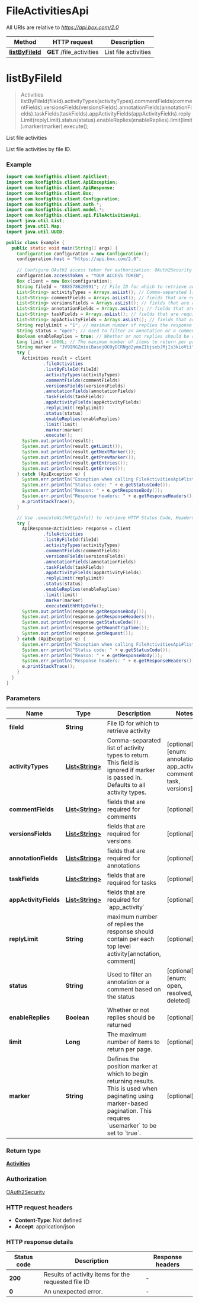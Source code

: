 # FileActivitiesApi

All URIs are relative to *https://api.box.com/2.0*

| Method | HTTP request | Description |
|------------- | ------------- | -------------|
| [**listByFileId**](FileActivitiesApi.md#listByFileId) | **GET** /file_activities | List file activities |


<a name="listByFileId"></a>
# **listByFileId**
> Activities listByFileId(fileId).activityTypes(activityTypes).commentFields(commentFields).versionsFields(versionsFields).annotationFields(annotationFields).taskFields(taskFields).appActivityFields(appActivityFields).replyLimit(replyLimit).status(status).enableReplies(enableReplies).limit(limit).marker(marker).execute();

List file activities

List file activities by file ID.

### Example
```java
import com.konfigthis.client.ApiClient;
import com.konfigthis.client.ApiException;
import com.konfigthis.client.ApiResponse;
import com.konfigthis.client.Box;
import com.konfigthis.client.Configuration;
import com.konfigthis.client.auth.*;
import com.konfigthis.client.model.*;
import com.konfigthis.client.api.FileActivitiesApi;
import java.util.List;
import java.util.Map;
import java.util.UUID;

public class Example {
  public static void main(String[] args) {
    Configuration configuration = new Configuration();
    configuration.host = "https://api.box.com/2.0";
    
    // Configure OAuth2 access token for authorization: OAuth2Security
    configuration.accessToken = "YOUR ACCESS TOKEN";
    Box client = new Box(configuration);
    String fileId = "888578620991"; // File ID for which to retrieve activity
    List<String> activityTypes = Arrays.asList(); // Comma-separated list of activity types to return. This field is ignored if marker is passed in. Defaults to all activity types.
    List<String> commentFields = Arrays.asList(); // fields that are required for comments
    List<String> versionsFields = Arrays.asList(); // fields that are required for versions
    List<String> annotationFields = Arrays.asList(); // fields that are required for annotations
    List<String> taskFields = Arrays.asList(); // fields that are required for tasks
    List<String> appActivityFields = Arrays.asList(); // fields that are required for `app_activity`
    String replyLimit = "1"; // maximum number of replies the response should contain per each top level activity[annotation, comment]
    String status = "open"; // Used to filter an annotation or a comment based on the status
    Boolean enableReplies = true; // Whether or not replies should be returned
    Long limit = 1000L; // The maximum number of items to return per page.
    String marker = "JV9IRGZmieiBasejOG9yDCRNgd2ymoZIbjsxbJMjIs3kioVii"; // Defines the position marker at which to begin returning results. This is used when paginating using marker-based pagination.  This requires `usemarker` to be set to `true`.
    try {
      Activities result = client
              .fileActivities
              .listByFileId(fileId)
              .activityTypes(activityTypes)
              .commentFields(commentFields)
              .versionsFields(versionsFields)
              .annotationFields(annotationFields)
              .taskFields(taskFields)
              .appActivityFields(appActivityFields)
              .replyLimit(replyLimit)
              .status(status)
              .enableReplies(enableReplies)
              .limit(limit)
              .marker(marker)
              .execute();
      System.out.println(result);
      System.out.println(result.getLimit());
      System.out.println(result.getNextMarker());
      System.out.println(result.getPrevMarker());
      System.out.println(result.getEntries());
      System.out.println(result.getErrors());
    } catch (ApiException e) {
      System.err.println("Exception when calling FileActivitiesApi#listByFileId");
      System.err.println("Status code: " + e.getStatusCode());
      System.err.println("Reason: " + e.getResponseBody());
      System.err.println("Response headers: " + e.getResponseHeaders());
      e.printStackTrace();
    }

    // Use .executeWithHttpInfo() to retrieve HTTP Status Code, Headers and Request
    try {
      ApiResponse<Activities> response = client
              .fileActivities
              .listByFileId(fileId)
              .activityTypes(activityTypes)
              .commentFields(commentFields)
              .versionsFields(versionsFields)
              .annotationFields(annotationFields)
              .taskFields(taskFields)
              .appActivityFields(appActivityFields)
              .replyLimit(replyLimit)
              .status(status)
              .enableReplies(enableReplies)
              .limit(limit)
              .marker(marker)
              .executeWithHttpInfo();
      System.out.println(response.getResponseBody());
      System.out.println(response.getResponseHeaders());
      System.out.println(response.getStatusCode());
      System.out.println(response.getRoundTripTime());
      System.out.println(response.getRequest());
    } catch (ApiException e) {
      System.err.println("Exception when calling FileActivitiesApi#listByFileId");
      System.err.println("Status code: " + e.getStatusCode());
      System.err.println("Reason: " + e.getResponseBody());
      System.err.println("Response headers: " + e.getResponseHeaders());
      e.printStackTrace();
    }
  }
}

```

### Parameters

| Name | Type | Description  | Notes |
|------------- | ------------- | ------------- | -------------|
| **fileId** | **String**| File ID for which to retrieve activity | |
| **activityTypes** | [**List&lt;String&gt;**](String.md)| Comma-separated list of activity types to return. This field is ignored if marker is passed in. Defaults to all activity types. | [optional] [enum: annotation, app_activity, comment, task, versions] |
| **commentFields** | [**List&lt;String&gt;**](String.md)| fields that are required for comments | [optional] |
| **versionsFields** | [**List&lt;String&gt;**](String.md)| fields that are required for versions | [optional] |
| **annotationFields** | [**List&lt;String&gt;**](String.md)| fields that are required for annotations | [optional] |
| **taskFields** | [**List&lt;String&gt;**](String.md)| fields that are required for tasks | [optional] |
| **appActivityFields** | [**List&lt;String&gt;**](String.md)| fields that are required for &#x60;app_activity&#x60; | [optional] |
| **replyLimit** | **String**| maximum number of replies the response should contain per each top level activity[annotation, comment] | [optional] |
| **status** | **String**| Used to filter an annotation or a comment based on the status | [optional] [enum: open, resolved, deleted] |
| **enableReplies** | **Boolean**| Whether or not replies should be returned | [optional] |
| **limit** | **Long**| The maximum number of items to return per page. | [optional] |
| **marker** | **String**| Defines the position marker at which to begin returning results. This is used when paginating using marker-based pagination.  This requires &#x60;usemarker&#x60; to be set to &#x60;true&#x60;. | [optional] |

### Return type

[**Activities**](Activities.md)

### Authorization

[OAuth2Security](../README.md#OAuth2Security)

### HTTP request headers

 - **Content-Type**: Not defined
 - **Accept**: application/json

### HTTP response details
| Status code | Description | Response headers |
|-------------|-------------|------------------|
| **200** | Results of activity items for the requested file ID |  -  |
| **0** | An unexpected error. |  -  |

